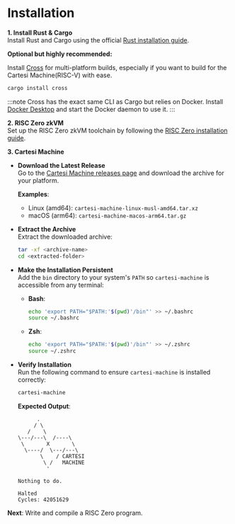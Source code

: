 # Installation


**1. Install Rust & Cargo**  
Install Rust and Cargo using the official [Rust installation guide](https://www.rust-lang.org/tools/install).  

**Optional but highly recommended:**

Install [Cross](https://github.com/cross-rs/cross) for multi-platform builds, especially if you want to build for the Cartesi Machine(RISC-V) with ease.

```bash
cargo install cross
```

:::note
Cross has the exact same CLI as Cargo but relies on Docker. Install [Docker Desktop](https://docs.docker.com/get-docker/) and start the Docker daemon to use it.
:::

**2. RISC Zero zkVM**  
Set up the RISC Zero zkVM toolchain by following the [RISC Zero installation guide](https://dev.risczero.com/api/zkvm/install).  

**3. Cartesi Machine**  

- **Download the Latest Release**  
   Go to the [Cartesi Machine releases page](https://github.com/edubart/cartesi-machine-everywhere/releases/latest) and download the archive for your platform.  

   **Examples**:  
   - Linux (amd64): `cartesi-machine-linux-musl-amd64.tar.xz`  
   - macOS (arm64): `cartesi-machine-macos-arm64.tar.gz`  

- **Extract the Archive**  
   Extract the downloaded archive:  
   ```bash  
   tar -xf <archive-name>  
   cd <extracted-folder>  
   ```  

- **Make the Installation Persistent**  
   Add the `bin` directory to your system's `PATH` so `cartesi-machine` is accessible from any terminal:  

   - **Bash**:  
     ```bash  
     echo 'export PATH="$PATH:'$(pwd)'/bin"' >> ~/.bashrc  
     source ~/.bashrc  
     ```  

   - **Zsh**:  
     ```bash  
     echo 'export PATH="$PATH:'$(pwd)'/bin"' >> ~/.zshrc  
     source ~/.zshrc  
     ```  

-  **Verify Installation**  
   Run the following command to ensure `cartesi-machine` is installed correctly:  
   ```bash  
   cartesi-machine  
   ```  

   **Expected Output**:  
   ```  
         .
        / \
      /    \
   \---/---\  /----\
    \       X       \
     \----/  \---/---\
          \    / CARTESI
           \ /   MACHINE
            '

   Nothing to do.

   Halted
   Cycles: 42051629
   ```  

**Next**: Write and compile a RISC Zero program.





